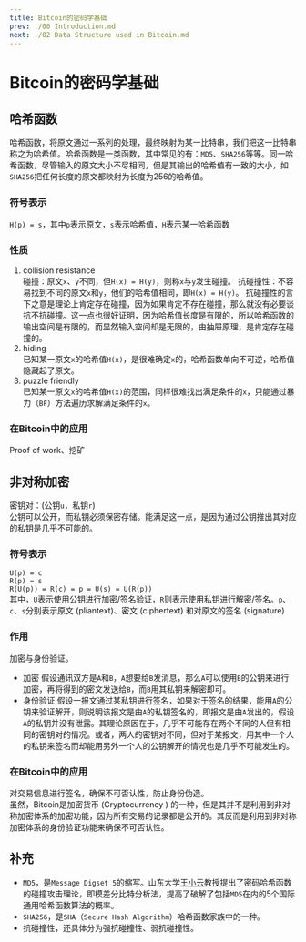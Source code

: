 ```yaml
---
title: Bitcoin的密码学基础
prev: ./00 Introduction.md
next: ./02 Data Structure used in Bitcoin.md 
---
```


# Bitcoin的密码学基础

## 哈希函数
哈希函数，将原文通过一系列的处理，最终映射为某一比特串，我们把这一比特串称之为哈希值。哈希函数是一类函数，其中常见的有：`MD5`、`SHA256`等等。同一哈希函数，尽管输入的原文大小不尽相同，但是其输出的哈希值有一致的大小，如`SHA256`把任何长度的原文都映射为长度为256的哈希值。

### 符号表示
`H(p) = s`，其中`p`表示原文，`s`表示哈希值，`H`表示某一哈希函数

### 性质
1. collision resistance  
碰撞：原文`x`、`y`不同，但`H(x) = H(y)`，则称`x`与`y`发生碰撞。
抗碰撞性：不容易找到不同的原文`x`和`y`，他们的哈希值相同，即`H(x) = H(y)`。
抗碰撞性的言下之意是理论上肯定存在碰撞，因为如果肯定不存在碰撞，那么就没有必要谈抗不抗碰撞。这一点也很好证明，因为哈希值长度是有限的，所以哈希函数的输出空间是有限的，而显然输入空间却是无限的，由抽屉原理，是肯定存在碰撞的。
2. hiding  
已知某一原文`x`的哈希值`H(x)`，是很难确定`x`的，哈希函数单向不可逆，哈希值隐藏起了原文。
3. puzzle friendly  
已知某一原文`x`的哈希值`H(x)`的范围，同样很难找出满足条件的`x`，只能通过暴力（`BF`）方法遍历求解满足条件的`x`。

### 在Bitcoin中的应用
Proof of work、挖矿

## 非对称加密
密钥对：(公钥`u`，私钥`r`)  
公钥可以公开，而私钥必须保密存储。能满足这一点，是因为通过公钥推出其对应的私钥是几乎不可能的。
  
### 符号表示
`U(p) = c`  
`R(p) = s`  
`R(U(p)) = R(c) = p = U(s) = U(R(p))`   
其中，`U`表示使用公钥进行加密/签名验证，`R`则表示使用私钥进行解密/签名。`p`、`c`、`s`分别表示原文 (pliantext)、密文 (ciphertext) 和对原文的签名 (signature)

### 作用
加密与身份验证。  
- 加密
假设通讯双方是`A`和`B`，`A`想要给`B`发消息，那么`A`可以使用`B`的公钥来进行加密，再将得到的密文发送给`B`，而`B`用其私钥来解密即可。
- 身份验证
假设一报文通过某私钥进行签名，如果对于签名的结果，能用`A`的公钥来验证解开，则说明该报文是由`A`的私钥签名的，即报文是由`A`发出的，假设`A`的私钥并没有泄露。其理论原因在于，几乎不可能存在两个不同的人但有相同的密钥对的情况。或者，两人的密钥对不同，但对于某报文，用其中一个人的私钥来签名而却能用另外一个人的公钥解开的情况也是几乎不可能发生的。

### 在Bitcoin中的应用
对交易信息进行签名，确保不可否认性，防止身份伪造。  
虽然，Bitcoin是加密货币 (Cryptocurrency ) 的一种，但是其并不是利用到非对称加密体系的加密功能，因为所有交易的记录都是公开的。其反而是利用到非对称加密体系的身份验证功能来确保不可否认性。

## 补充
- `MD5`，是`Message Digset 5`的缩写。山东大学[王小云](https://baike.baidu.com/item/王小云/29050?fr=aladdin)教授提出了密码哈希函数的碰撞攻击理论，即模差分比特分析法，提高了破解了包括`MD5`在内的5个国际通用哈希函数算法的概率。  
- `SHA256`，是`SHA`（`Secure Hash Algorithm`）哈希函数家族中的一种。  
- 抗碰撞性，还具体分为强抗碰撞性、弱抗碰撞性。